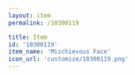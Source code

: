 ```yaml
---
layout: item
permalink: /10300119

title: Item
id: '10300119'
item_name: 'Mischievous Face'
icon_url: 'customize/10300119.png'
---
```

